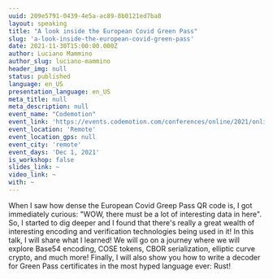 ```yaml
---
uuid: 209e5791-0439-4e5a-ac89-8b0121ed7ba8
layout: speaking
title: "A look inside the European Covid Green Pass"
slug: 'a-look-inside-the-european-covid-green-pass'
date: 2021-11-30T15:00:00.000Z
author: Luciano Mammino
author_slug: luciano-mammino
header_img: null
status: published
language: en_US
presentation_language: en_US
meta_title: null
meta_description: null
event_name: "Codemotion"
event_link: 'https://events.codemotion.com/conferences/online/2021/online-tech-conference-autumn'
event_location: 'Remote'
event_location_gps: null
event_city: 'remote'
event_days: 'Dec 1, 2021'
is_workshop: false
slides_link: ~
video_link: ~
with: ~
---
```


When I saw how dense the European Covid Greep Pass QR code is, I got immediately curious: "WOW, there must be a lot of interesting data in here". So, I started to dig deeper and I found that there's really a great wealth of interesting encoding and verification technologies being used in it! In this talk, I will share what I learned! We will go on a journey where we will explore Base54 encoding, COSE tokens, CBOR serialization, elliptic curve crypto, and much more! Finally, I will also show you how to write a decoder for Green Pass certificates in the most hyped language ever: Rust!
